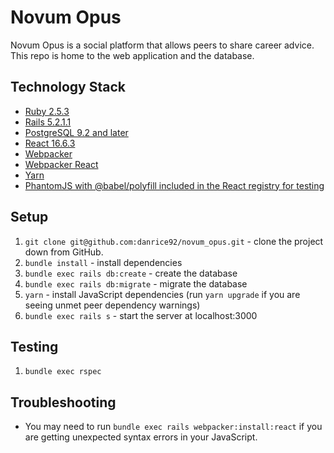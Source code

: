 # Novum Opus
Novum Opus is a social platform that allows peers to share career advice. This repo is home to the web application and the database.

## Technology Stack
- [Ruby 2.5.3](https://www.ruby-lang.org/en/news/2018/10/18/ruby-2-5-3-released/)
- [Rails 5.2.1.1](https://weblog.rubyonrails.org/2018/11/27/Rails-4-2-5-0-5-1-5-2-have-been-released/)
- [PostgreSQL 9.2 and later](https://www.postgresql.org/download/)
- [React 16.6.3](https://reactjs.org/versions)
- [Webpacker](https://github.com/rails/webpacker)
- [Webpacker React](https://github.com/renchap/webpacker-react)
- [Yarn](https://yarnpkg.com/en/docs/install)
- [PhantomJS with @babel/polyfill included in the React registry for testing](https://github.com/teampoltergeist/poltergeist)

## Setup
1. `git clone git@github.com:danrice92/novum_opus.git` - clone the project down from GitHub.
2. `bundle install` - install dependencies
3. `bundle exec rails db:create` - create the database
4. `bundle exec rails db:migrate` - migrate the database
5. `yarn` - install JavaScript dependencies (run `yarn upgrade` if you are seeing unmet peer dependency warnings)
7. `bundle exec rails s` - start the server at localhost:3000

## Testing
1. `bundle exec rspec`

## Troubleshooting
- You may need to run `bundle exec rails webpacker:install:react` if you are getting unexpected syntax errors in your JavaScript.
